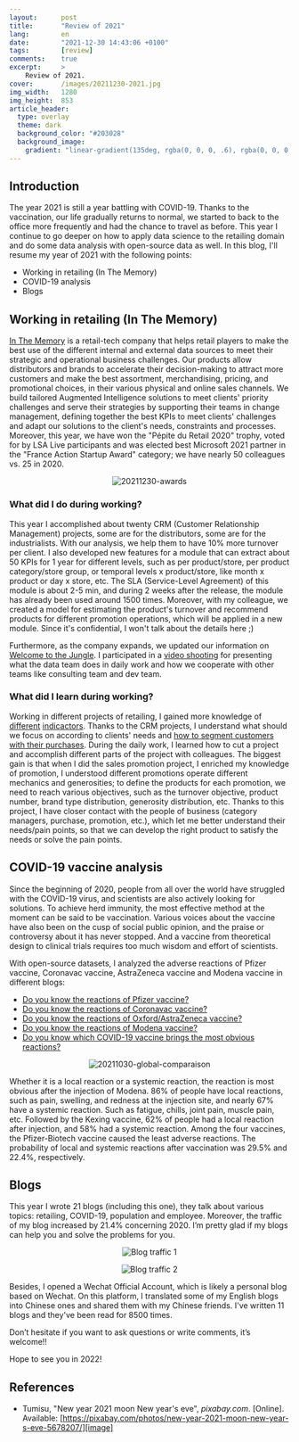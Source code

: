 ```yaml
---
layout:      post
title:       "Review of 2021"
lang:        en
date:        "2021-12-30 14:43:06 +0100"
tags:        [review]
comments:    true
excerpt:     >
    Review of 2021.
cover:       /images/20211230-2021.jpg
img_width:   1280
img_height:  853
article_header:
  type: overlay
  theme: dark
  background_color: "#203028"
  background_image:
    gradient: "linear-gradient(135deg, rgba(0, 0, 0, .6), rgba(0, 0, 0, .4))"
---
```

## Introduction
The year 2021 is still a year battling with COVID-19. Thanks to the vaccination,
our life gradually returns to normal, we started to back to the office more
frequently and had the chance to travel as before. This year I continue to go
deeper on how to apply data science to the retailing domain and do some data
analysis with open-source data as well. In this blog, I'll resume my year of
2021 with the following points:
- Working in retailing (In The Memory)
- COVID-19 analysis
- Blogs

## Working in retailing (In The Memory)
[In The Memory][Memory] is a retail-tech company that helps retail players to
make the best use of the different internal and external data sources to meet
their strategic and operational business challenges. Our products allow
distributors and brands to accelerate their decision-making to attract more
customers and make the best assortment, merchandising, pricing, and promotional
choices, in their various physical and online sales channels. We build tailored
Augmented Intelligence solutions to meet clients' priority challenges and serve
their strategies by supporting their teams in change management, defining
together the best KPIs to meet clients' challenges and adapt our solutions to
the client's needs, constraints and processes. Moreover, this year, we have won
the "Pépite du Retail 2020" trophy, voted for by LSA Live participants and was
elected best Microsoft 2021 partner in the "France Action Startup Award"
category; we have nearly 50 colleagues vs. 25 in 2020. 

<p align="center">
  <img alt="20211230-awards"
  src="{{ site.baseurl }}/images/20211230-awards.png"/>
</p>

### What did I do during working?
This year I accomplished about twenty CRM (Customer Relationship Management)
projects, some are for the distributors, some are for the industrialists. With
our analysis, we help them to have 10% more turnover per client. I also
developed new features for a module that can extract about 50 KPIs for 1 year
for different levels, such as per product/store, per product category/store
group, or temporal levels x product/store, like month x product or day x store,
etc. The SLA (Service-Level Agreement) of this module is about 2-5 min, and
during 2 weeks after the release, the module has already been used around 1500
times. Moreover, with my colleague, we created a model for estimating the
product's turnover and recommend products for different promotion operations,
which will be applied in a new module. Since it's confidential, I won't talk
about the details here ;)

Furthermore, as the company expands, we updated our information on [Welcome to
the Jungle][wttj]. I participated in a [video shooting][wttj-video] for
presenting what the data team does in daily work and how we cooperate with other
teams like consulting team and dev team.

### What did I learn during working?
Working in different projects of retailing, I gained more knowledge of [different][part1]
[indicactors][part2]. Thanks to the CRM projects, I understand what should we
focus on according to clients' needs and [how to segment customers with their purchases][blog-crm].
During the daily work, I learned how to cut a project and accomplish different
parts of the project with colleagues. The biggest gain is that when I did the
sales promotion project, I enriched my knowledge of promotion, I understood
different promotions operate different mechanics and generosities; to define
the products for each promotion, we need to reach various objectives, such as
the turnover objective, product number, brand type distribution, generosity
distribution, etc. Thanks to this project, I have closer contact with the people
of business (category managers, purchase, promotion, etc.), which let me better
understand their needs/pain points, so that we can develop the right product to
satisfy the needs or solve the pain points.

## COVID-19 vaccine analysis
Since the beginning of 2020, people from all over the world have struggled with
the COVID-19 virus, and scientists are also actively looking for solutions. To
achieve herd immunity, the most effective method at the moment can be said to be
vaccination. Various voices about the vaccine have also been on the cusp of
social public opinion, and the praise or controversy about it has never stopped.
And a vaccine from theoretical design to clinical trials requires too much
wisdom and effort of scientists.

With open-source datasets, I analyzed the adverse reactions of Pfizer vaccine,
Coronavac vaccine, AstraZeneca vaccine and Modena vaccine in different blogs:

- [Do you know the reactions of Pfizer vaccine?][b1]
- [Do you know the reactions of Coronavac vaccine?][b2]
- [Do you know the reactions of Oxford/AstraZeneca vaccine?][b3]
- [Do you know the reactions of Modena vaccine?][b4]
- [Do you know which COVID-19 vaccine brings the most obvious reactions?][b5]

<p align="center">
  <img alt="20211030-global-comparaison"
  src="{{ site.baseurl }}/images/20211030-global-comparaison.png"/>
</p>

Whether it is a local reaction or a systemic reaction, the reaction is most
obvious after the injection of Modena. 86% of people have local reactions, such
as pain, swelling, and redness at the injection site, and nearly 67% have a
systemic reaction. Such as fatigue, chills, joint pain, muscle pain, etc.
Followed by the Kexing vaccine, 62% of people had a local reaction after
injection, and 58% had a systemic reaction. Among the four vaccines, the
Pfizer-Biotech vaccine caused the least adverse reactions. The probability of
local and systemic reactions after vaccination was 29.5% and 22.4%, respectively.

## Blogs
This year I wrote 21 blogs (including this one), they talk about various topics:
retailing, COVID-19, population and employee. Moreover, the traffic of my blog
increased by 21.4% concerning 2020. I’m pretty glad if my blogs can help you and
solve the problems for you.

<p align="center">
  <img alt="Blog traffic 1"
  src="{{ site.baseurl }}/images/20211230-blog1.png"/>
</p>

<p align="center">
  <img alt="Blog traffic 2"
  src="{{ site.baseurl }}/images/20211230-blog2.png"/>
</p>

Besides, I opened a Wechat Official Account, which is likely a personal blog
based on Wechat. On this platform, I translated some of my English blogs into
Chinese ones and shared them with my Chinese friends. I've written 11 blogs
and they've been read for 8500 times.

Don’t hesitate if you want to ask questions or write comments, it’s welcome!!

Hope to see you in 2022!

## References
- Tumisu, "New year 2021 moon New year's eve", _pixabay.com_. [Online]. Available: [https://pixabay.com/photos/new-year-2021-moon-new-year-s-eve-5678207/][image]

[Memory]: https://www.inthememory.com/?lang=en
[wttj]: https://www.welcometothejungle.com/fr/companies/memory
[wttj-video]: https://www.youtube.com/watch?v=AwASE5f_7gA
[blog-crm]: https://jingwen-z.github.io/crm-in-retailing/
[part1]: https://jingwen-z.github.io/multiple-kpis-in-retailing-1/
[part2]: https://jingwen-z.github.io/multiple-kpis-in-retailing-2/
[b1]: https://jingwen-z.github.io/pfizer-biontech-covid-19-vaccine-reactions/
[b2]: https://jingwen-z.github.io/coronavac-covid-19-vaccine-reactions/
[b3]: https://jingwen-z.github.io/astrazeneca-oxford-covid-19-vaccine-reactions/
[b4]: https://jingwen-z.github.io/moderna-covid-19-vaccine-reactions/
[b5]: https://jingwen-z.github.io/four-covid-19-vaccines-reactions/
[image]: https://pixabay.com/photos/new-year-2021-moon-new-year-s-eve-5678207/
